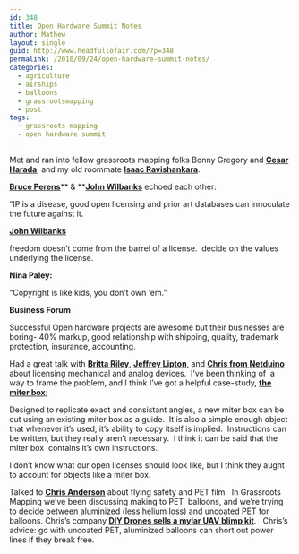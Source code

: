 ```yaml
---
id: 348
title: Open Hardware Summit Notes
author: Mathew
layout: single
guid: http://www.headfullofair.com/?p=348
permalink: /2010/09/24/open-hardware-summit-notes/
categories:
  - agriculture
  - airships
  - balloons
  - grassrootsmapping
  - post
tags:
  - grassroots mapping
  - open hardware summit
---
```

Met and ran into fellow grassroots mapping folks Bonny Gregory and [**Cesar Harada**][1], and my old roommate [**Isaac Ravishankara**][2].

[**Bruce Perens**][3]** & **[**John Wilbanks**][4] echoed each other:

&#8220;IP is a disease, good open licensing and prior art databases can innoculate the future against it.

**[John Wilbanks][4]**

freedom doesn&#8217;t come from the barrel of a license.  decide on the values underlying the license.

**Nina Paley:**

&#8220;Copyright is like kids, you don&#8217;t own &#8216;em.&#8221;

**Business Forum**

Successful Open hardware projects are awesome but their businesses are boring- 40% markup, good relationship with shipping, quality, trademark protection, insurance, accounting.

Had a great talk with [**Britta Riley**][5], [**Jeffrey Lipton**][6], and [**Chris from Netduino**][7] about licensing mechanical and analog devices.  I&#8217;ve been thinking of  a way to frame the problem, and I think I&#8217;ve got a helpful case-study, [**the miter box**:][8]

Designed to replicate exact and consistant angles, a new miter box can be cut using an existing miter box as a guide.  It is also a simple enough object that whenever it&#8217;s used, it&#8217;s ability to copy itself is implied.  Instructions can be written, but they really aren&#8217;t necessary.  I think it can be said that the miter box  contains it&#8217;s own instructions.

I don&#8217;t know what our open licenses should look like, but I think they aught to account for objects like a miter box.

Talked to [**Chris Anderson**][9] about flying safety and PET film.  In Grassroots Mapping we&#8217;ve been discussing making to PET  balloons, and we&#8217;re trying to decide between aluminized (less helium loss) and uncoated PET for balloons. Chris&#8217;s company [**DIY Drones sells a mylar UAV blimp kit**][10].   Chris&#8217;s advice: go with uncoated PET, aluminized balloons can short out power lines if they break free.

 [1]: http://vimeo.com/14224868
 [2]: http://gotisaac.com/
 [3]: http://perens.com/
 [4]: http://scienceblogs.com/commonknowledge/
 [5]: http://www.windowfarms.org/about
 [6]: http://fabathome.org/
 [7]: http://netduino.com/
 [8]: http://en.wikipedia.org/wiki/Mitre_box
 [9]: http://diydrones.com/
 [10]: http://diydrones.com/profiles/blog/show?id=705844%3ABlogPost%3A44817